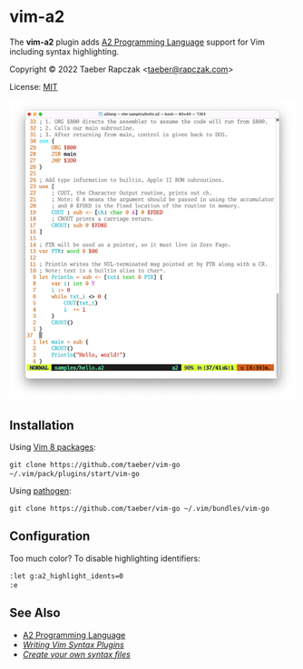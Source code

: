vim-a2
======

The **vim-a2** plugin adds [A2 Programming Language][] support for Vim
including syntax highlighting.

Copyright © 2022 Taeber Rapczak \<taeber@rapczak.com>

License: [MIT](LICENSE)

![Screenshot of plugin in use](screenshot.png)


Installation
------------

Using [Vim 8 packages](http://vimhelp.appspot.com/repeat.txt.html#packages):

```
git clone https://github.com/taeber/vim-go ~/.vim/pack/plugins/start/vim-go
```

Using [pathogen](https://github.com/tpope/vim-pathogen):

```
git clone https://github.com/taeber/vim-go ~/.vim/bundles/vim-go
```


Configuration
-------------

Too much color? To disable highlighting identifiers:

```
:let g:a2_highlight_idents=0
:e
```


See Also
--------

* [A2 Programming Language][]
* _[Writing Vim Syntax Plugins](https://thoughtbot.com/blog/writing-vim-syntax-plugins)_
* _[Create your own syntax files](https://vim.fandom.com/wiki/Creating_your_own_syntax_files)_


[A2 Programming Language]: https://github.com/taeber/a2lang
